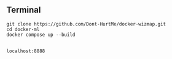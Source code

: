 ## Terminal
```
git clone https://github.com/Dont-HurtMe/docker-wizmap.git
cd docker-ml
docker compose up --build
```

## 
```
localhost:8888
```



